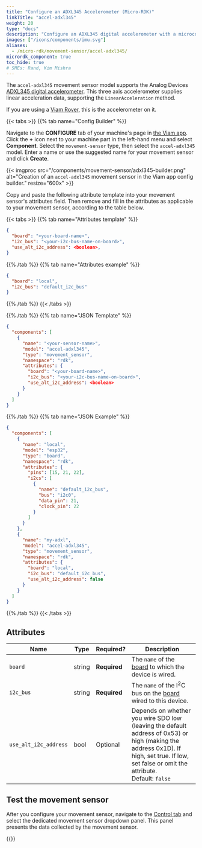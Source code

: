 ```yaml
---
title: "Configure an ADXL345 Accelerometer (Micro-RDK)"
linkTitle: "accel-adxl345"
weight: 20
type: "docs"
description: "Configure an ADXL345 digital accelerometer with a microcontroller."
images: ["/icons/components/imu.svg"]
aliases:
  - /micro-rdk/movement-sensor/accel-adxl345/
micrordk_component: true
toc_hide: true
# SMEs: Rand, Kim Mishra
---
```


The `accel-adxl345` movement sensor model supports the Analog Devices [ADXL345 digital accelerometer](https://www.analog.com/en/products/adxl345.html).
This three axis accelerometer supplies linear acceleration data, supporting the `LinearAcceleration` method.

If you are using a [Viam Rover](/appendix/try-viam/), this is the accelerometer on it.

{{< tabs >}}
{{% tab name="Config Builder" %}}

Navigate to the **CONFIGURE** tab of your machine's page in [the Viam app](https://app.viam.com).
Click the **+** icon next to your machine part in the left-hand menu and select **Component**.
Select the `movement-sensor` type, then select the `accel-adxl345` model.
Enter a name or use the suggested name for your movement sensor and click **Create**.

{{< imgproc src="/components/movement-sensor/adxl345-builder.png" alt="Creation of an `accel-adxl345` movement sensor in the Viam app config builder." resize="600x" >}}

Copy and paste the following attribute template into your movement sensor's attributes field.
Then remove and fill in the attributes as applicable to your movement sensor, according to the table below.

{{< tabs >}}
{{% tab name="Attributes template" %}}

```json {class="line-numbers linkable-line-numbers"}
{
  "board": "<your-board-name>",
  "i2c_bus": "<your-i2c-bus-name-on-board>",
  "use_alt_i2c_address": <boolean>,
}
```

{{% /tab %}}
{{% tab name="Attributes example" %}}

```json {class="line-numbers linkable-line-numbers"}
{
  "board": "local",
  "i2c_bus": "default_i2c_bus"
}
```

{{% /tab %}}
{{< /tabs >}}

{{% /tab %}}
{{% tab name="JSON Template" %}}

```json {class="line-numbers linkable-line-numbers"}
{
  "components": [
    {
      "name": "<your-sensor-name>",
      "model": "accel-adxl345",
      "type": "movement_sensor",
      "namespace": "rdk",
      "attributes": {
        "board": "<your-board-name>",
        "i2c_bus": "<your-i2c-bus-name-on-board>",
        "use_alt_i2c_address": <boolean>
      }
    }
  ]
}
```

{{% /tab %}}
{{% tab name="JSON Example" %}}

```json {class="line-numbers linkable-line-numbers"}
{
  "components": [
    {
      "name": "local",
      "model": "esp32",
      "type": "board",
      "namespace": "rdk",
      "attributes": {
        "pins": [15, 21, 22],
        "i2cs": [
          {
            "name": "default_i2c_bus",
            "bus": "i2c0",
            "data_pin": 21,
            "clock_pin": 22
          }
        ]
      }
    },
    {
      "name": "my-adxl",
      "model": "accel-adxl345",
      "type": "movement_sensor",
      "namespace": "rdk",
      "attributes": {
        "board": "local",
        "i2c_bus": "default_i2c_bus",
        "use_alt_i2c_address": false
      }
    }
  ]
}
```

{{% /tab %}}
{{< /tabs >}}

## Attributes

<!-- prettier-ignore -->
| Name | Type   | Required? | Description |
| ---- | ------ | --------- | ----------- |
| `board` | string | **Required** | The `name` of the [board](/components/board/) to which the device is wired. |
| `i2c_bus` | string | **Required** | The `name` of the I<sup>2</sup>C bus on the [board](/components/board/) wired to this device. |
| `use_alt_i2c_address` | bool | Optional | Depends on whether you wire SDO low (leaving the default address of 0x53) or high (making the address 0x1D). If high, set true. If low, set false or omit the attribute. <br> Default: `false` |

## Test the movement sensor

After you configure your movement sensor, navigate to the [Control tab](/fleet/control/) and select the dedicated movement sensor dropdown panel.
This panel presents the data collected by the movement sensor.

{{<imgproc src="/components/movement-sensor/movement-sensor-control-tab-adxl345.png" resize="400x" declaredimensions=true alt="The movement sensor component in the control tab">}}
